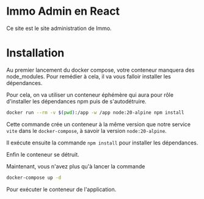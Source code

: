 # Immo Admin en React
Ce site est le site administration de Immo.

# Installation
Au premier lancement du docker compose, votre conteneur manquera des node_modules.
Pour remédier à cela, il va vous falloir installer les dépendances.

Pour cela, on va utiliser un conteneur éphémère qui aura pour rôle d'installer les dépendances npm puis de s'autodétruire.

```bash
docker run --rm -v $(pwd):/app -w /app node:20-alpine npm install
```

Cette commande crée un conteneur à la même version que notre service `vite` dans le `docker-compose`, à savoir la version `node:20-alpine`.

Il exécute ensuite la commande `npm install` pour installer les dépendances.

Enfin le conteneur se détruit.

Maintenant, vous n'avez plus qu'à lancer la commande

```bash
docker-compose up -d
```

Pour exécuter le conteneur de l'application.